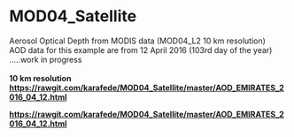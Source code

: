 # MOD04_Satellite
Aerosol Optical Depth from MODIS data (MOD04_L2 10 km resolution) <br>
AOD data for this example are from 12 April 2016 (103rd day of the year) <br>
.....work in progress <br>
<strong><br>10 km resolution<br>
https://rawgit.com/karafede/MOD04_Satellite/master/AOD_EMIRATES_2016_04_12.html

https://rawgit.com/karafede/MOD04_Satellite/master/AOD_EMIRATES_2016_04_12.html
